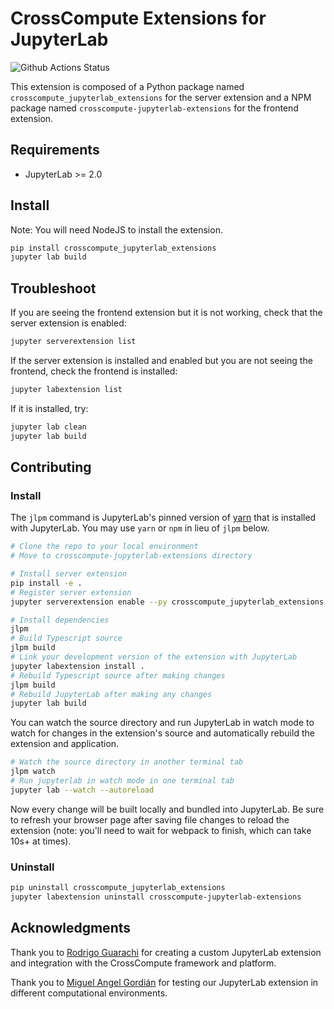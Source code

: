 # CrossCompute Extensions for JupyterLab

![Github Actions Status](https://github.com/crosscompute/crosscompute-jupyterlab-extensions/workflows/Build/badge.svg)

This extension is composed of a Python package named `crosscompute_jupyterlab_extensions`
for the server extension and a NPM package named `crosscompute-jupyterlab-extensions`
for the frontend extension.

## Requirements

* JupyterLab >= 2.0

## Install

Note: You will need NodeJS to install the extension.

```bash
pip install crosscompute_jupyterlab_extensions
jupyter lab build
```

## Troubleshoot

If you are seeing the frontend extension but it is not working, check
that the server extension is enabled:

```bash
jupyter serverextension list
```

If the server extension is installed and enabled but you are not seeing
the frontend, check the frontend is installed:

```bash
jupyter labextension list
```

If it is installed, try:

```bash
jupyter lab clean
jupyter lab build
```

## Contributing

### Install

The `jlpm` command is JupyterLab's pinned version of
[yarn](https://yarnpkg.com/) that is installed with JupyterLab. You may use
`yarn` or `npm` in lieu of `jlpm` below.

```bash
# Clone the repo to your local environment
# Move to crosscompute-jupyterlab-extensions directory

# Install server extension
pip install -e .
# Register server extension
jupyter serverextension enable --py crosscompute_jupyterlab_extensions --sys-prefix

# Install dependencies
jlpm
# Build Typescript source
jlpm build
# Link your development version of the extension with JupyterLab
jupyter labextension install .
# Rebuild Typescript source after making changes
jlpm build
# Rebuild JupyterLab after making any changes
jupyter lab build
```

You can watch the source directory and run JupyterLab in watch mode to watch for changes in the extension's source and automatically rebuild the extension and application.

```bash
# Watch the source directory in another terminal tab
jlpm watch
# Run jupyterlab in watch mode in one terminal tab
jupyter lab --watch --autoreload
```

Now every change will be built locally and bundled into JupyterLab. Be sure to refresh your browser page after saving file changes to reload the extension (note: you'll need to wait for webpack to finish, which can take 10s+ at times).

### Uninstall

```bash
pip uninstall crosscompute_jupyterlab_extensions
jupyter labextension uninstall crosscompute-jupyterlab-extensions
```

## Acknowledgments

Thank you to [Rodrigo Guarachi](https://github.com/rmguarachi) for creating a custom JupyterLab extension and integration with the CrossCompute framework and platform.

Thank you to [Miguel Angel Gordián](https://github.com/zoek1) for testing our JupyterLab extension in different computational environments.
